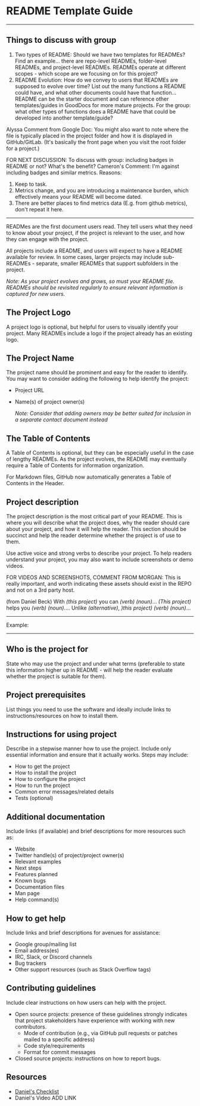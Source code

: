 # README Template Guide

---
## Things to discuss with group 

1. Two types of README: Should we have two templates for READMEs? Find an example... there are repo-level READMEs, folder-level READMEs, and project-level READMEs. READMEs operate at different scopes - which scope are we focusing on for this project? 
2. README Evolution: How do we convey to users that READMEs are supposed to evolve over time? List out the many functions a README could have, and what other documents could have that function... README can be the starter document and can reference other templates/guides in GoodDocs for more mature projects. For the group: what other types of functions does a README have that could be developed into another template/guide? 

Alyssa Comment from Google Doc: You might also want to note where the file is typically placed in the project folder and how it is displayed in GitHub/GitLab. (It's basically the front page when you visit the root folder for a project.)

FOR NEXT DISCUSSION: To discuss with group: including badges in README or not? What's the benefit?
Cameron's Comment: I'm against including badges and similar metrics. Reasons:
1. Keep to task.
2. Metrics change, and you are introducing a maintenance burden, which effectively means your README will become dated.
3. There are better places to find metrics data (E.g. from github metrics), don't repeat it here.

---

READMes are the first document users read. They tell users what they need to know about your project, if the project is relevant to the user, and how they can engage with the project. 

All projects include a README, and users will expect to have a README available for review. In some cases, larger projects may include sub-READMEs - separate, smaller READMEs that support subfolders in the project.

*Note: As your project evolves and grows, so must your README file. READMEs should be revisited regularly to ensure relevant information is captured for new users.*

## The Project Logo
A project logo is optional, but helpful for users to visually identify your project. Many READMEs include a logo if the project already has an existing logo.

## The Project Name
The project name should be prominent and easy for the reader to identify. You may want to consider adding the following to help identify the project:
- Project URL
- Name(s) of project owner(s)

    *Note: Consider that adding owners may be better suited for inclusion in a separate contact document instead*


## The Table of Contents
A Table of Contents is optional, but they can be especially useful in the case of lengthy READMEs. As the project evolves, the README may eventually require a Table of Contents for information organization.

For Markdown files, GitHub now automatically generates a Table of Contents in the Header.

## Project description
The project description is the most critical part of your README. This is where you will describe what the project does, why the reader should care about your project, and how it will help the reader. This section should be succinct and help the reader determine whether the project is of use to them.  

Use active voice and strong verbs to describe your project. To help readers understand your project, you may also want to include screenshots or demo videos.

FOR VIDEOS AND SCREENSHOTS, COMMENT FROM MORGAN: This is really important, and worth indicating these assets should exist in the REPO and not on a 3rd party host.

(from Daniel Beck)
             With *(this project)* you can *(verb)* *(noun)*...
             *(This project)* helps you *(verb)* *(noun)*....
             Unlike *(alternative)*, *)this project)* *(verb)* *(noun)*... 

---

Example: 

---

## Who is the project for
State who may use the project and under what terms (preferable to state this information higher up in README - will help the reader evaluate whether the project is suitable for them).  

## Project prerequisites
List things you need to use the software and ideally include links to instructions/resources on how to install them. 

## Instructions for using project
Describe in a stepwise manner how to use the project. Include only essential information and ensure that it actually works. Steps may include:  

- How to get the project
- How to install the project
- How to configure the project
- How to run the project
- Common error messages/related details
- Tests (optional)
 
## Additional documentation
Include links (if available) and brief descriptions for more resources such as:
- Website
- Twitter handle(s) of project/project owner(s) 
- Relevant examples
- Next steps
- Features planned
- Known bugs
- Documentation files
- Man page
- Help command(s)
 
 
## How to get help
Include links and brief descriptions for avenues for assistance:
- Google group/mailing list 
- Email address(es)
- IRC, Slack, or Discord channels 
- Bug trackers
- Other support resources (such as Stack Overflow tags)
 
## Contributing guidelines
Include clear instructions on how users can help with the project.
 
- Open source projects: presence of these guidelines strongly indicates that project stakeholders have experience with working with new contributors.
  - Mode of contribution (e.g., via GitHub pull requests or patches mailed to a specific address)
  - Code style/requirements
  - Format for commit messages
- Closed source projects: instructions on how to report bugs.

## Resources
- [Daniel's Checklist](https://github.com/ddbeck/readme-checklist/blob/main/checklist.md)
- Daniel's Video ADD LINK
